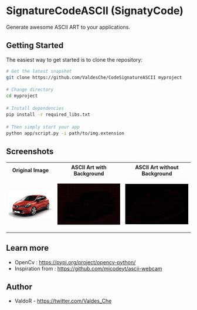 # SignatureCodeASCII (SignatyCode)

Generate awesome ASCII ART to your applications.

## Getting Started

The easiest way to get started is to clone the repository:
```bash
# Get the latest snapshot
git clone https://github.com/ValdesChe/CodeSignatureASCII myproject

# Change directory
cd myproject

# Install dependencies
pip install -r required_libs.txt

# Then simply start your app
python app/script.py -i path/to/img.extension
```

## Screenshots

<table>
<tr>
<th>
Original Image
</th>
<th>
ASCII Art with Background
</th>
<th>
ASCII Art without Background
</th>
</tr>

<tr>
<td>
<p align="center">
<img src="https://github.com/ValdesChe/CodeSignatureASCII/blob/main/doc/screenshots/car-origin.jpg" width="100%" height="100%">
</p>
</td>
<td>
<p align="center">
<img src="https://github.com/ValdesChe/CodeSignatureASCII/blob/main/doc/screenshots/car-with-bg.png" width="100%" height="100%">
</p>
</td>
<td>
<p align="center">
<img src="https://github.com/ValdesChe/CodeSignatureASCII/blob/main/doc/screenshots/car-without-bg.png" width="100%" height="100%">
</p>
</td>
</tr>
</table>


## Learn more
- OpenCv : https://pypi.org/project/opencv-python/
- Inspiration from : https://github.com/micodeyt/ascii-webcam


## Author
- ValdoR - https://twitter.com/Valdes_Che
